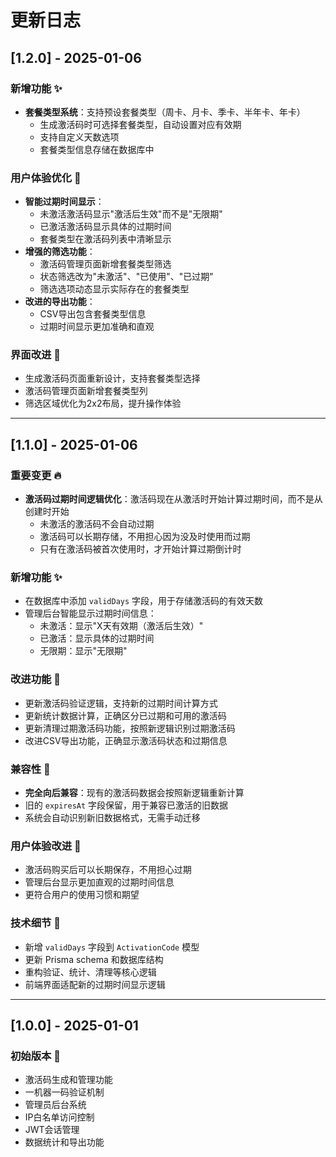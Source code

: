 # 更新日志

## [1.2.0] - 2025-01-06

### 新增功能 ✨
- **套餐类型系统**：支持预设套餐类型（周卡、月卡、季卡、半年卡、年卡）
  - 生成激活码时可选择套餐类型，自动设置对应有效期
  - 支持自定义天数选项
  - 套餐类型信息存储在数据库中

### 用户体验优化 💫
- **智能过期时间显示**：
  - 未激活激活码显示"激活后生效"而不是"无限期"
  - 已激活激活码显示具体的过期时间
  - 套餐类型在激活码列表中清晰显示
- **增强的筛选功能**：
  - 激活码管理页面新增套餐类型筛选
  - 状态筛选改为"未激活"、"已使用"、"已过期"
  - 筛选选项动态显示实际存在的套餐类型
- **改进的导出功能**：
  - CSV导出包含套餐类型信息
  - 过期时间显示更加准确和直观

### 界面改进 🎨
- 生成激活码页面重新设计，支持套餐类型选择
- 激活码管理页面新增套餐类型列
- 筛选区域优化为2x2布局，提升操作体验

---

## [1.1.0] - 2025-01-06

### 重要变更 🔥
- **激活码过期时间逻辑优化**：激活码现在从激活时开始计算过期时间，而不是从创建时开始
  - 未激活的激活码不会自动过期
  - 激活码可以长期存储，不用担心因为没及时使用而过期
  - 只有在激活码被首次使用时，才开始计算过期倒计时

### 新增功能 ✨
- 在数据库中添加 `validDays` 字段，用于存储激活码的有效天数
- 管理后台智能显示过期时间信息：
  - 未激活：显示"X天有效期（激活后生效）"
  - 已激活：显示具体的过期时间
  - 无限期：显示"无限期"

### 改进功能 🔧
- 更新激活码验证逻辑，支持新的过期时间计算方式
- 更新统计数据计算，正确区分已过期和可用的激活码
- 更新清理过期激活码功能，按照新逻辑识别过期激活码
- 改进CSV导出功能，正确显示激活码状态和过期信息

### 兼容性 🔄
- **完全向后兼容**：现有的激活码数据会按照新逻辑重新计算
- 旧的 `expiresAt` 字段保留，用于兼容已激活的旧数据
- 系统会自动识别新旧数据格式，无需手动迁移

### 用户体验改进 💫
- 激活码购买后可以长期保存，不用担心过期
- 管理后台显示更加直观的过期时间信息
- 更符合用户的使用习惯和期望

### 技术细节 🔧
- 新增 `validDays` 字段到 `ActivationCode` 模型
- 更新 Prisma schema 和数据库结构
- 重构验证、统计、清理等核心逻辑
- 前端界面适配新的过期时间显示逻辑

---

## [1.0.0] - 2025-01-01

### 初始版本 🎉
- 激活码生成和管理功能
- 一机器一码验证机制
- 管理员后台系统
- IP白名单访问控制
- JWT会话管理
- 数据统计和导出功能 